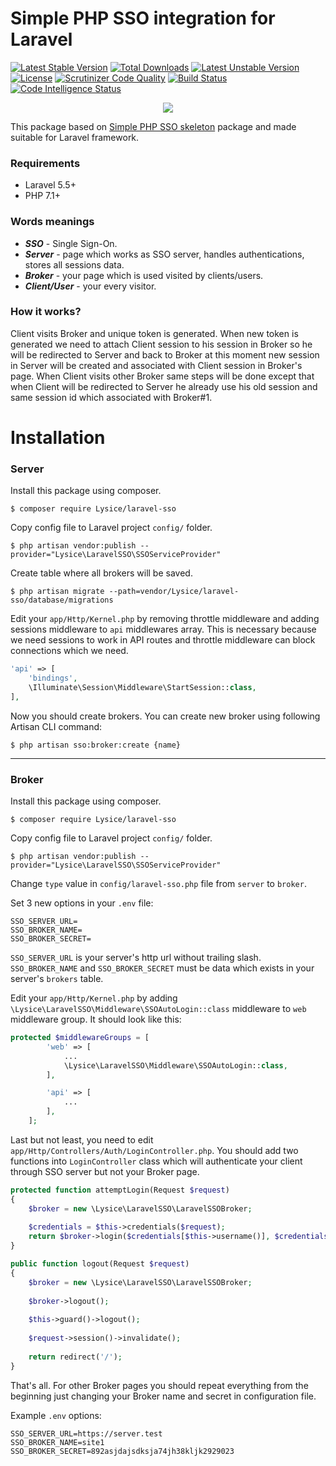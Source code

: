 # Simple PHP SSO integration for Laravel

[![Latest Stable Version](https://poser.pugx.org/Lysice/laravel-sso/v/stable)](https://packagist.org/packages/Lysice/laravel-sso)
[![Total Downloads](https://poser.pugx.org/Lysice/laravel-sso/downloads)](https://packagist.org/packages/Lysice/laravel-sso)
[![Latest Unstable Version](https://poser.pugx.org/Lysice/laravel-sso/v/unstable)](https://packagist.org/packages/Lysice/laravel-sso)
[![License](https://poser.pugx.org/Lysice/laravel-sso/license)](https://packagist.org/packages/Lysice/laravel-sso)
[![Scrutinizer Code Quality](https://scrutinizer-ci.com/g/Lysice/laravel-sso/badges/quality-score.png?b=master)](https://scrutinizer-ci.com/g/Lysice/laravel-sso/?branch=master)
[![Build Status](https://scrutinizer-ci.com/g/Lysice/laravel-sso/badges/build.png?b=master)](https://scrutinizer-ci.com/g/Lysice/laravel-sso/build-status/master)
[![Code Intelligence Status](https://scrutinizer-ci.com/g/Lysice/laravel-sso/badges/code-intelligence.svg?b=master)](https://scrutinizer-ci.com/code-intelligence)

<p align="center"><img src="https://laravel.com/assets/img/components/logo-laravel.svg"></p>


This package based on [Simple PHP SSO skeleton](https://github.com/Lysice/php-simple-sso) package and made suitable for Laravel framework.
### Requirements
* Laravel 5.5+
* PHP 7.1+

### Words meanings
* ***SSO*** - Single Sign-On.
* ***Server*** - page which works as SSO server, handles authentications, stores all sessions data.
* ***Broker*** - your page which is used visited by clients/users.
* ***Client/User*** - your every visitor.

### How it works?
Client visits Broker and unique token is generated. When new token is generated we need to attach Client session to his session in Broker so he will be redirected to Server and back to Broker at this moment new session in Server will be created and associated with Client session in Broker's page. When Client visits other Broker same steps will be done except that when Client will be redirected to Server he already use his old session and same session id which associated with Broker#1.

# Installation
### Server
Install this package using composer.
```shell
$ composer require Lysice/laravel-sso
```


Copy config file to Laravel project `config/` folder.
```shell
$ php artisan vendor:publish --provider="Lysice\LaravelSSO\SSOServiceProvider"
```


Create table where all brokers will be saved.
```shell
$ php artisan migrate --path=vendor/Lysice/laravel-sso/database/migrations
```


Edit your `app/Http/Kernel.php` by removing throttle middleware and adding sessions middleware to `api` middlewares array.
This is necessary because we need sessions to work in API routes and throttle middleware can block connections which we need.
```php
'api' => [
    'bindings',
    \Illuminate\Session\Middleware\StartSession::class,
],
```


Now you should create brokers.
You can create new broker using following Artisan CLI command:
```shell
$ php artisan sso:broker:create {name}
```

----------

### Broker
Install this package using composer.
```shell
$ composer require Lysice/laravel-sso
```


Copy config file to Laravel project `config/` folder.
```shell
$ php artisan vendor:publish --provider="Lysice\LaravelSSO\SSOServiceProvider"
```


Change `type` value in `config/laravel-sso.php` file from `server`
 to `broker`.

 

Set 3 new options in your `.env` file:
```shell
SSO_SERVER_URL=
SSO_BROKER_NAME=
SSO_BROKER_SECRET=
```
`SSO_SERVER_URL` is your server's http url without trailing slash. `SSO_BROKER_NAME` and `SSO_BROKER_SECRET` must be data which exists in your server's `brokers` table.



Edit your `app/Http/Kernel.php` by adding `\Lysice\LaravelSSO\Middleware\SSOAutoLogin::class` middleware to `web` middleware group. It should look like this:
```php
protected $middlewareGroups = [
        'web' => [
            ...
            \Lysice\LaravelSSO\Middleware\SSOAutoLogin::class,
        ],

        'api' => [
            ...
        ],
    ];
```



Last but not least, you need to edit `app/Http/Controllers/Auth/LoginController.php`. You should add two functions into `LoginController` class which will authenticate your client through SSO server but not your Broker page.
```php
protected function attemptLogin(Request $request)
{
    $broker = new \Lysice\LaravelSSO\LaravelSSOBroker;
    
    $credentials = $this->credentials($request);
    return $broker->login($credentials[$this->username()], $credentials['password']);
}

public function logout(Request $request)
{
    $broker = new \Lysice\LaravelSSO\LaravelSSOBroker;
    
    $broker->logout();
    
    $this->guard()->logout();
    
    $request->session()->invalidate();
    
    return redirect('/');
}
```


That's all. For other Broker pages you should repeat everything from the beginning just changing your Broker name and secret in configuration file.




Example `.env` options:
```shell
SSO_SERVER_URL=https://server.test
SSO_BROKER_NAME=site1
SSO_BROKER_SECRET=892asjdajsdksja74jh38kljk2929023
```
